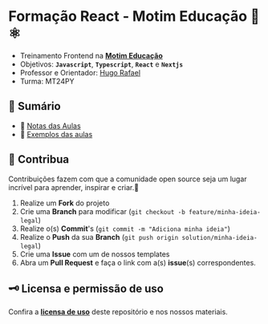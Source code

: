 # **Formação React - Motim Educação** 🚀⚛️

- Treinamento Frontend na [**Motim Educação**](https://motim.me/)
- Objetivos: **`Javascript`**, **`Typescript`**, **`React`** e **`Nextjs`**
- Professor e Orientador: [Hugo Rafael](https://github.com/hgrafa)
- Turma: MT24PY

## 🧭 Sumário

- 📝 [Notas das Aulas](/notas/)
- 🌱 [Exemplos das aulas](/samples/)

## 💙 Contribua

Contribuições fazem com que a comunidade open source seja um lugar incrível para aprender, inspirar e criar.💙

1. Realize um **Fork** do projeto
2. Crie uma **Branch** para modificar (`git checkout -b feature/minha-ideia-legal`)
3. Realize o(s) **Commit**'s (`git commit -m "Adiciona minha ideia"`)
4. Realize o **Push** da sua **Branch** (`git push origin solution/minha-ideia-legal`)
5. Crie uma **Issue** com um de nossos templates
6. Abra um **Pull Request** e faça o link com a(s) **issue**(s) correspondentes.

## 🗝️ Licensa e permissão de uso

Confira a [**licensa de uso**](LICENSE) deste repositório e nos nossos materiais.
